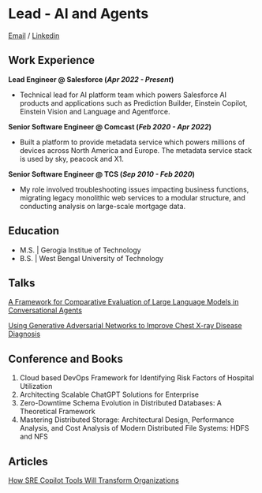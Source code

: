 <script type="application/ld+json">
{
  "@context": "https://schema.org",
  "@type": "Person",
  "name": "Monojit Banerjee",
  "jobTitle": "Lead Member of Technical Staff",
  "worksFor": {
    "@type": "Organization",
    "name": "Salesforce"
  },
  "email": "mono.r.ban@gmail.com",
  "url": "https://monojitbanerjee.github.io",
  "sameAs": [
    "https://www.linkedin.com/in/monojit-banerjee-itaus",
    "https://monojit.xyz",
    "https://scholar.google.com/citations?hl=en&user=W2owveIAAAAJ",
    "https://www.crunchbase.com/person/monojit-banerjee",
    "https://en.everybodywiki.com/Monojit_Banerjee",
    "https://www.igi-global.com/affiliate/monojit-banerjee/517835",
    "https://x.com/mb202412",
    "https://about.me/monojitbanerjee"
  ],
  "alumniOf": [
    {
      "@type": "Organization",
      "name": "Georgia Institute of Technology"
    },
    {
      "@type": "Organization",
      "name": "West Bengal University of Technology"
    }
  ]
}
</script>

# Lead - AI and Agents
[Email](mailto:mono.r.ban@gmail.com) / [Linkedin](https://www.linkedin.com/in/monojit-banerjee-itaus)


## Work Experience
**Lead Engineer @ Salesforce (_Apr 2022 - Present_)**
- Technical lead for AI platform team which powers Salesforce AI products and applications such as Prediction Builder,
Einstein Copilot, Einstein Vision and Language and Agentforce.

**Senior Software Engineer @ Comcast (_Feb 2020 - Apr 2022_)**
- Built a platform to provide metadata service which powers millions of devices across North America and Europe. 
  The metadata service stack is used by sky, peacock and X1. 

**Senior Software Engineer @ TCS (_Sep 2010 - Feb 2020_)**
- My role involved troubleshooting issues impacting business functions, 
  migrating legacy monolithic web services to a modular structure, and conducting analysis on large-scale mortgage data.

## Education							       		
- M.S.  | Gerogia Institue of Technology
- B.S.  | West Bengal University of Technology


## Talks

[A Framework for Comparative Evaluation of Large Language Models in Conversational Agents](https://appliedaisummit.org/a-framework-for-comparative-evaluation-of-large-language-models-in-conversational-agents/)

[Using Generative Adversarial Networks to Improve Chest X-ray Disease Diagnosis](https://youtu.be/gG0wgXFChhk)


## Conference and Books
1. Cloud based DevOps Framework for Identifying Risk Factors of Hospital Utilization
2. Architecting Scalable ChatGPT Solutions for Enterprise
3. Zero-Downtime Schema Evolution in Distributed Databases: A Theoretical Framework
4. Mastering Distributed Storage: Architectural Design, Performance Analysis, and Cost Analysis of Modern Distributed File Systems: HDFS and NFS

## Articles
[How SRE Copilot Tools Will Transform Organizations](https://dzone.com/articles/how-sre-copilot-tools-will-transform-organizations)

